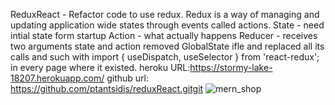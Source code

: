 ReduxReact - Refactor code to use redux.
Redux is a way of managing and updating application wide states through events called actions.
 State - need intial state form startup
 Action - what actually happens
 Reducer - receives two arguments state and action
 removed GlobalState ifle and replaced all its calls and such with import { useDispatch, useSelector } from 'react-redux';  in every page where it existed.
 heroku URL:https://stormy-lake-18207.herokuapp.com/
 github url: https://github.com/ptantsidis/reduxReact.gitgit ![mern_shop](https://user-images.githubusercontent.com/90045665/143262936-081ed164-d2bc-4e71-baee-77c1ee3c38fd.png)
